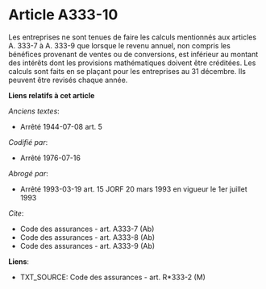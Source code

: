 # Article A333-10

Les entreprises ne sont tenues de faire les calculs mentionnés aux articles A. 333-7 à A. 333-9 que lorsque le revenu annuel,
non compris les bénéfices provenant de ventes ou de conversions, est inférieur au montant des intérêts dont les provisions
mathématiques doivent être créditées. Les calculs sont faits en se plaçant pour les entreprises au 31 décembre. Ils peuvent
être revisés chaque année.

**Liens relatifs à cet article**

_Anciens textes_:

  - Arrêté 1944-07-08 art. 5

_Codifié par_:

  - Arrêté 1976-07-16

_Abrogé par_:

  - Arrêté 1993-03-19 art. 15 JORF 20 mars 1993 en vigueur le 1er juillet 1993

_Cite_:

  - Code des assurances - art. A333-7 (Ab)
  - Code des assurances - art. A333-8 (Ab)
  - Code des assurances - art. A333-9 (Ab)

**Liens**:

  - TXT_SOURCE: Code des assurances - art. R*333-2 (M)
